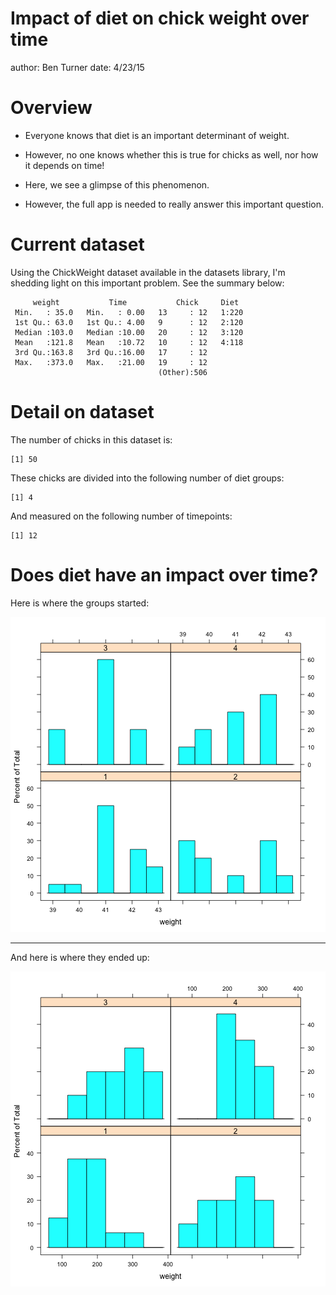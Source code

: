 Impact of diet on chick weight over time
========================================================
author: Ben Turner
date: 4/23/15

Overview
========================================================

- Everyone knows that diet is an important determinant of weight.

- However, no one knows whether this is true for chicks as well, nor how it depends on time!

- Here, we see a glimpse of this phenomenon.

- However, the full app is needed to really answer this important question.

Current dataset
========================================================

Using the ChickWeight dataset available in the datasets library, I'm shedding light on this important problem. See the summary below:


```
     weight           Time           Chick     Diet   
 Min.   : 35.0   Min.   : 0.00   13     : 12   1:220  
 1st Qu.: 63.0   1st Qu.: 4.00   9      : 12   2:120  
 Median :103.0   Median :10.00   20     : 12   3:120  
 Mean   :121.8   Mean   :10.72   10     : 12   4:118  
 3rd Qu.:163.8   3rd Qu.:16.00   17     : 12          
 Max.   :373.0   Max.   :21.00   19     : 12          
                                 (Other):506          
```

Detail on dataset
========================================================

The number of chicks in this dataset is:

```
[1] 50
```

These chicks are divided into the following number of diet groups:

```
[1] 4
```

And measured on the following number of timepoints:

```
[1] 12
```

Does diet have an impact over time?
========================================================

Here is where the groups started:

![plot of chunk unnamed-chunk-5](pitch-figure/unnamed-chunk-5-1.png) 
***
And here is where they ended up:

![plot of chunk unnamed-chunk-6](pitch-figure/unnamed-chunk-6-1.png) 
